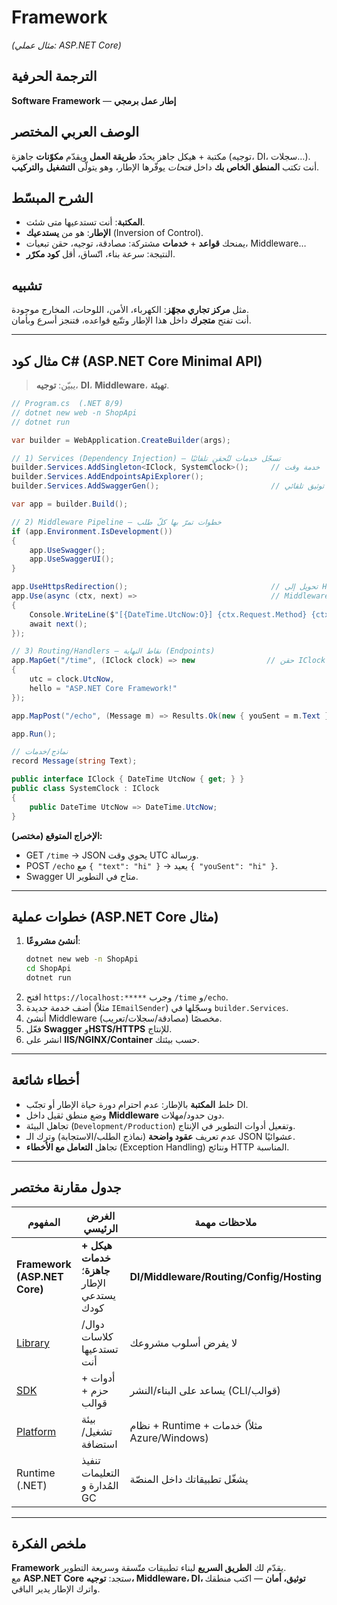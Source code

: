 # **Framework**  
*(مثال عملي: ASP.NET Core)*

## الترجمة الحرفية  
**Software Framework** — **إطار عمل برمجي**

## الوصف العربي المختصر  
مكتبة + هيكل جاهز يحدّد **طريقة العمل** ويقدّم **مكوّنات** جاهزة (توجيه، DI، سجلات…).  
أنت تكتب **المنطق الخاص بك** داخل *فتحات* يوفّرها الإطار، وهو يتولّى **التشغيل** و**التركيب**.

## الشرح المبسّط  
- **المكتبة**: أنت تستدعيها متى شئت.  
- **الإطار**: هو من **يستدعيك** (Inversion of Control).  
- يمنحك **قواعد** + **خدمات** مشتركة: مصادقة، توجيه، حقن تبعيات، Middleware…  
- النتيجة: سرعة بناء، اتّساق، أقل **كود مكرّر**.

## تشبيه  
مثل **مركز تجاري مجهّز**: الكهرباء، الأمن، اللوحات، المخارج موجودة.  
أنت تفتح **متجرك** داخل هذا الإطار وتتّبع قواعده، فتنجز أسرع وبأمان.

---

## مثال كود C# (ASP.NET Core Minimal API)  
> يبيّن: **توجيه**، **DI**، **Middleware**، **تهيئة**.

```csharp
// Program.cs  (.NET 8/9)
// dotnet new web -n ShopApi
// dotnet run

var builder = WebApplication.CreateBuilder(args);

// 1) Services (Dependency Injection) — تسجّل خدمات لتُحقن تلقائيًا
builder.Services.AddSingleton<IClock, SystemClock>();     // خدمة وقت
builder.Services.AddEndpointsApiExplorer();
builder.Services.AddSwaggerGen();                         // توثيق تلقائي

var app = builder.Build();

// 2) Middleware Pipeline — خطوات تمرّ بها كلّ طلب
if (app.Environment.IsDevelopment())
{
    app.UseSwagger();
    app.UseSwaggerUI();
}

app.UseHttpsRedirection();                                // تحويل إلى HTTPS
app.Use(async (ctx, next) =>                              // Middleware بسيط (Log)
{
    Console.WriteLine($"[{DateTime.UtcNow:O}] {ctx.Request.Method} {ctx.Request.Path}");
    await next();
});

// 3) Routing/Handlers — نقاط النهاية (Endpoints)
app.MapGet("/time", (IClock clock) => new                // حقن IClock تلقائياً
{
    utc = clock.UtcNow,
    hello = "ASP.NET Core Framework!"
});

app.MapPost("/echo", (Message m) => Results.Ok(new { youSent = m.Text }));

app.Run();

// نماذج/خدمات
record Message(string Text);

public interface IClock { DateTime UtcNow { get; } }
public class SystemClock : IClock
{
    public DateTime UtcNow => DateTime.UtcNow;
}
```

**الإخراج المتوقع (مختصر):**  
- GET `/time` → JSON يحوي وقت UTC ورسالة.  
- POST `/echo` مع `{ "text": "hi" }` → يعيد `{ "youSent": "hi" }`.  
- Swagger UI متاح في التطوير.

---

## خطوات عملية (ASP.NET Core مثال)
1. **أنشئ مشروعًا**:  
   ```bash
   dotnet new web -n ShopApi
   cd ShopApi
   dotnet run
   ```
2. افتح `https://localhost:*****` وجرب `/time` و`/echo`.  
3. أضف خدمة جديدة (مثلاً `IEmailSender`) وسجّلها في `builder.Services`.  
4. أنشئ Middleware مخصصًا (مصادقة/سجلات/تعريب).  
5. فعّل **Swagger** و**HSTS/HTTPS** للإنتاج.  
6. انشر على **IIS/NGINX/Container** حسب بيئتك.

---

## أخطاء شائعة
- خلط **المكتبة** بالإطار: عدم احترام دورة حياة الإطار أو تجنّب DI.  
- وضع منطق ثقيل داخل **Middleware** دون حدود/مهلات.  
- تجاهل البيئة (`Development/Production`) وتفعيل أدوات التطوير في الإنتاج.  
- عدم تعريف **عقود واضحة** (نماذج الطلب/الاستجابة) وترك الـ JSON عشوائيًا.  
- تجاهل **التعامل مع الأخطاء** (Exception Handling) ونتائج HTTP المناسبة.

---

## جدول مقارنة مختصر

| المفهوم | الغرض الرئيسي | ملاحظات مهمة |
|---|---|---|
| **Framework (ASP.NET Core)** | **هيكل + خدمات جاهزة**؛ الإطار يستدعي كودك | **DI/Middleware/Routing/Config/Hosting** |
| [Library](library.md) | دوال/كلاسات تستدعيها أنت | لا يفرض أسلوب مشروعك |
| [SDK](sdk.md) | أدوات + حزم + قوالب | يساعد على البناء/النشر (CLI/قوالب) |
| [Platform](platform.md) | بيئة تشغيل/استضافة | نظام + Runtime + خدمات (مثلاً Azure/Windows) |
| Runtime (.NET) | تنفيذ التعليمات المُدارة و GC | يشغّل تطبيقاتك داخل المنصّة |

---

## ملخص الفكرة  
**Framework** يقدّم لك **الطريق السريع** لبناء تطبيقات متّسقة وسريعة التطوير.  
مع **ASP.NET Core** ستجد: **توجيه، Middleware، DI، توثيق، أمان** — اكتب منطقك واترك الإطار يدير الباقي.
